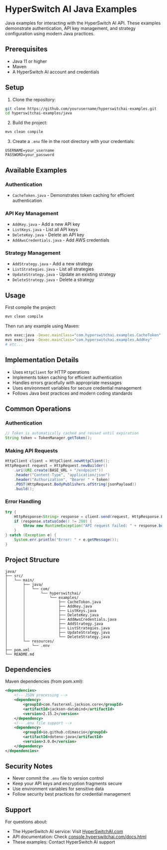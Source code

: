 # HyperSwitch AI Java Examples

Java examples for interacting with the HyperSwitch AI API. These examples demonstrate authentication, API key management, and strategy configuration using modern Java practices.

## Prerequisites

- Java 11 or higher
- Maven
- A HyperSwitch AI account and credentials

## Setup

1. Clone the repository:
```bash
git clone https://github.com/yourusername/hyperswitchai-examples.git
cd hyperswitchai-examples/java
```

2. Build the project:
```bash
mvn clean compile
```

3. Create a `.env` file in the root directory with your credentials:
```env
USERNAME=your_username
PASSWORD=your_password
```

## Available Examples

### Authentication
- `CacheToken.java` - Demonstrates token caching for efficient authentication

### API Key Management
- `AddKey.java` - Add a new API key
- `ListKeys.java` - List all API keys
- `DeleteKey.java` - Delete an API key
- `AddAwsCredentials.java` - Add AWS credentials

### Strategy Management
- `AddStrategy.java` - Add a new strategy
- `ListStrategies.java` - List all strategies
- `UpdateStrategy.java` - Update an existing strategy
- `DeleteStrategy.java` - Delete a strategy

## Usage

First compile the project:
```bash
mvn clean compile
```

Then run any example using Maven:
```bash
mvn exec:java -Dexec.mainClass="com.hyperswitchai.examples.CacheToken"
mvn exec:java -Dexec.mainClass="com.hyperswitchai.examples.AddKey"
# etc...
```

## Implementation Details

- Uses `HttpClient` for HTTP operations
- Implements token caching for efficient authentication
- Handles errors gracefully with appropriate messages
- Uses environment variables for secure credential management
- Follows Java best practices and modern coding standards

## Common Operations

### Authentication
```java
// Token is automatically cached and reused until expiration
String token = TokenManager.getToken();
```

### Making API Requests
```java
HttpClient client = HttpClient.newHttpClient();
HttpRequest request = HttpRequest.newBuilder()
    .uri(URI.create(BASE_URL + "/endpoint"))
    .header("Content-Type", "application/json")
    .header("Authorization", "Bearer " + token)
    .POST(HttpRequest.BodyPublishers.ofString(jsonPayload))
    .build();
```

### Error Handling
```java
try {
    HttpResponse<String> response = client.send(request, HttpResponse.BodyHandlers.ofString());
    if (response.statusCode() != 200) {
        throw new RuntimeException("API request failed: " + response.body());
    }
} catch (Exception e) {
    System.err.println("Error: " + e.getMessage());
}
```

## Project Structure

```
java/
├── src/
│   └── main/
│       ├── java/
│       │   └── com/
│       │       └── hyperswitchai/
│       │           └── examples/
│       │               ├── CacheToken.java
│       │               ├── AddKey.java
│       │               ├── ListKeys.java
│       │               ├── DeleteKey.java
│       │               ├── AddAwsCredentials.java
│       │               ├── AddStrategy.java
│       │               ├── ListStrategies.java
│       │               ├── UpdateStrategy.java
│       │               └── DeleteStrategy.java
│       └── resources/
│           └── .env
├── pom.xml
└── README.md
```

## Dependencies

Maven dependencies (from pom.xml):
```xml
<dependencies>
    <!-- JSON processing -->
    <dependency>
        <groupId>com.fasterxml.jackson.core</groupId>
        <artifactId>jackson-databind</artifactId>
        <version>2.15.2</version>
    </dependency>
    <!-- .env file support -->
    <dependency>
        <groupId>io.github.cdimascio</groupId>
        <artifactId>dotenv-java</artifactId>
        <version>3.0.0</version>
    </dependency>
</dependencies>
```

## Security Notes

- Never commit the `.env` file to version control
- Keep your API keys and encryption fragments secure
- Use environment variables for sensitive data
- Follow security best practices for credential management

## Support

For questions about:
- The HyperSwitch AI service: Visit [HyperSwitchAI.com](https://HyperSwitchAI.com)
- API documentation: Check [console.hyperswitchai.com/docs.html](https://console.hyperswitchai.com/docs.html)
- These examples: Contact HyperSwitch AI support 